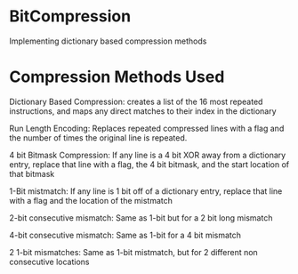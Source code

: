 # BitCompression
Implementing dictionary based compression methods

# Compression Methods Used
Dictionary Based Compression: creates a list of the 16 most repeated instructions, and maps any direct matches to their index in the dictionary

Run Length Encoding: Replaces repeated compressed lines with a flag and the number of times the original line is repeated. 

4 bit Bitmask Compression: If any line is a 4 bit XOR away from a dictionary entry, replace that line with a flag, the 4 bit bitmask, and the start location of that bitmask

1-Bit mistmatch: If any line is 1 bit off of a dictionary entry, replace that line with a flag and the location of the mistmatch

2-bit consecutive mismatch: Same as 1-bit but for a 2 bit long mismatch

4-bit consecutive mismatch: Same as 1-bit for a 4 bit mismatch

2 1-bit mismatches: Same as 1-bit mistmatch, but for 2 different non consecutive locations


